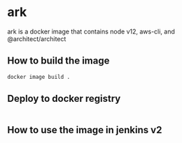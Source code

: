 # ark

ark is a docker image that contains node v12, aws-cli, and @architect/architect 

## How to build the image

``` sh
docker image build .
```

## Deploy to docker registry

``` sh

```

## How to use the image in jenkins v2


